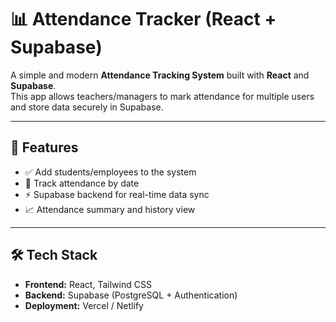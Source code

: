 # 📊 Attendance Tracker (React + Supabase)

A simple and modern **Attendance Tracking System** built with **React** and **Supabase**.  
This app allows teachers/managers to mark attendance for multiple users and store data securely in Supabase.

---

## 🚀 Features

- ✅ Add students/employees to the system  
- 📅 Track attendance by date  
- ⚡ Supabase backend for real-time data sync  
- 📈 Attendance summary and history view

---

## 🛠️ Tech Stack

- **Frontend:** React, Tailwind CSS  
- **Backend:** Supabase (PostgreSQL + Authentication)  
- **Deployment:** Vercel / Netlify  
